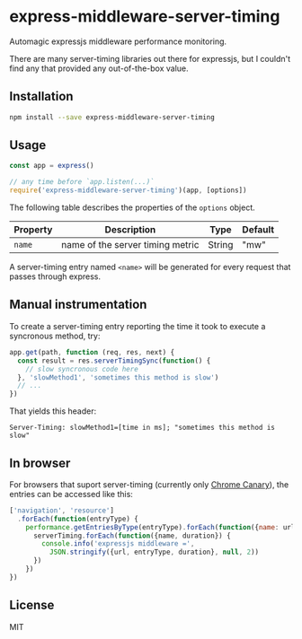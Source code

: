 # express-middleware-server-timing

Automagic expressjs middleware performance monitoring.

There are many server-timing libraries out there for expressjs, but I couldn't find any that provided any out-of-the-box value. 

## Installation

```sh
npm install --save express-middleware-server-timing
```

## Usage

```js
const app = express()

// any time before `app.listen(...)`
require('express-middleware-server-timing')(app, [options])
```

The following table describes the properties of the `options` object.

| Property | Description                      | Type   | Default |
|----------|----------------------------------|--------|---------|
| `name`   | name of the server timing metric | String | "mw"    |

A server-timing entry named `<name>` will be generated for every request that passes through express.

## Manual instrumentation

To create a server-timing entry reporting the time it took to execute a syncronous method, try:
```javascript
app.get(path, function (req, res, next) {
  const result = res.serverTimingSync(function() {
    // slow syncronous code here
  }, 'slowMethod1', 'sometimes this method is slow')
  // ...
})
```

That yields this header:
```
Server-Timing: slowMethod1=[time in ms]; "sometimes this method is slow"
```

## In browser

For browsers that suport server-timing (currently only [Chrome Canary](https://www.google.com/chrome/browser/canary.html)), the entries can be accessed like this:
```javascript
['navigation', 'resource']
  .forEach(function(entryType) {
    performance.getEntriesByType(entryType).forEach(function({name: url, serverTiming}) {
      serverTiming.forEach(function({name, duration}) {
        console.info('expressjs middleware =',
          JSON.stringify({url, entryType, duration}, null, 2))
      })
    })
})
```

## License

MIT

